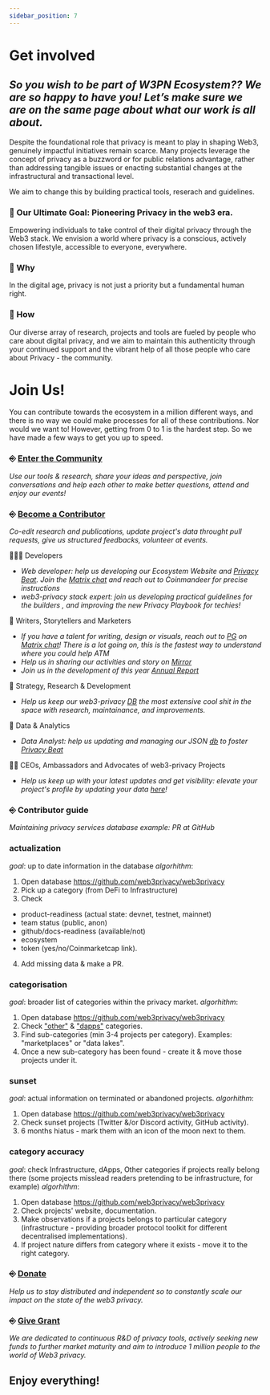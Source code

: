 ```yaml
---
sidebar_position: 7
---
```


# Get involved

## _So you wish to be part of W3PN Ecosystem?? We are so happy to have you! Let’s make sure we are on the same page about what our work is all about._

Despite the foundational role that privacy is meant to play in shaping Web3, genuinely impactful initiatives remain scarce. Many projects leverage the concept of privacy as a buzzword or for public relations advantage, rather than addressing tangible issues or enacting substantial changes at the infrastructural and transactional level.

We aim to change this by building practical tools, reserach and guidelines.

### 🎯 Our Ultimate Goal: Pioneering Privacy in the web3 era.
Empowering individuals to take control of their digital privacy through the Web3 stack.
We envision a world where privacy is a conscious, actively chosen lifestyle, accessible to everyone, everywhere.

### 🧐 Why
In the digital age, privacy is not just a priority but a fundamental human right.

### 🧩 How
Our diverse array of research, projects and tools are fueled by people who care about digital privacy, and we aim to maintain this authenticity through your continued support and the vibrant help of all those people who care about Privacy - the community.

# Join Us!
You can contribute towards the ecosystem in a million different ways, and there is no way we could make processes for all of these contributions. Nor would we want to! However, getting from 0 to 1 is the hardest step. So we have made a few ways to get you up to speed.

### ⎆ [Enter the Community](https://signal.group/#CjQKIH-1ZYEGp50OBvbJRbITIRxDzjH2pSxl7vdkVZs9g5vgEhDAKUlgYdpxpCpTkNVxow4X) 
_Use our tools & research, share your ideas and perspective, join conversations and help each other to make better questions, attend and enjoy our events!_

### ⎆ [Become a Contributor](https://matrix.to/#/#web3privacy:gwei.cz) 
_Co-edit research and publications, update project's data throught pull requests, give us structured feedbacks, volunteer at events._

👨🏻‍💻 Developers
- _Web developer: help us developing our Ecosystem Website and [Privacy Beat](https://docs.web3privacy.info/projects/db). Join the [Matrix chat](https://matrix.to/#/#web3privacy:gwei.cz) and reach out to Coinmandeer for precise instructions_
- _web3-privacy stack expert: join us developing practical guidelines for the builders , and improving the new Privacy Playbook for techies!_

🐉 Writers, Storytellers and Marketers
- _If you have a talent for writing, design or visuals, reach out to [PG](https://twitter.com/PG_CDG) on [Matrix chat](https://matrix.to/#/#web3privacy:gwei.cz)! There is a lot going on, this is the fastest way to understand where you could help ATM_
- _Help us in sharing our activities and story on [Mirror](https://mirror.xyz/0x0f1F3DAf416B74DB3DE55Eb4D7513a80F4841073)_
- _Join us in the development of this year [Annual Report](https://docs.web3privacy.info/projects/annual-report)_

🔭 Strategy, Research & Development
- _Help us keep our web3-privacy [DB](https://github.com/web3privacy/web3privacy) the most extensive cool shit in the space with research, maintainance, and improvements._

💾 Data & Analytics
- _Data Analyst: help us updating and managing our JSON [db](https://data.web3privacy.info/) to foster [Privacy Beat](https://docs.web3privacy.info/projects/db)_

👨‍🚀 CEOs, Ambassadors and Advocates of web3-privacy Projects
- _Help us keep up with your latest updates and get visibility: elevate your project's profile by updating your data [here](https://github.com/web3privacy/web3privacy)!_

### ⎆ Contributor guide
_Maintaining privacy services database example: PR at GitHub_

### actualization
_goal_: up to date information in the database
_algorhithm_:
1. Open database https://github.com/web3privacy/web3privacy
2. Pick up a category (from DeFi to Infrastructure)
3. Check

- product-readiness (actual state: devnet, testnet, mainnet)
- team status (public, anon)
- github/docs-readiness (available/not)
- ecosystem
- token (yes/no/Coinmarketcap link).
4. Add missing data & make a PR.

### categorisation
_goal_: broader list of categories within the privacy market.
_algorhithm_:
1. Open database https://github.com/web3privacy/web3privacy
2. Check ["other"](https://github.com/web3privacy/web3privacy#Other) & ["dapps"](https://github.com/web3privacy/web3privacy#dapps) categories.
3. Find sub-categories (min 3-4 projects per category). Examples: "marketplaces" or "data lakes".
4. Once a new sub-category has been found - create it & move those projects under it.

### sunset
_goal_: actual information on terminated or abandoned projects.
_algorhithm_:
1. Open database https://github.com/web3privacy/web3privacy
2. Check sunset projects (Twitter &/or Discord activity, GitHub activity).
3. 6 months hiatus - mark them with an icon of the moon next to them.

### category accuracy
_goal_: check Infrastructure, dApps, Other categories if projects really belong there (some projects misslead readers pretending to be infrastructure, for example)
_algorhithm_:
1. Open database https://github.com/web3privacy/web3privacy
2. Check projects' website, documentation.
3. Make observations if a projects belongs to particular category (infrastructure - providing broader protocol toolkit for different decentralised implementations).
4. If project nature differs from category where it exists - move it to the right category.

### ⎆ [Donate](https://docs.web3privacy.info/donate) 
_Help us to stay distributed and independent so to constantly scale our impact on the state of the web3 privacy._

### ⎆ [Give Grant](https://docs.web3privacy.info/funding-requests)
_We are dedicated to continuous R&D of privacy tools, actively seeking new funds to further market maturity and aim to introduce 1 million people to the world of Web3 privacy._


## Enjoy everything!
